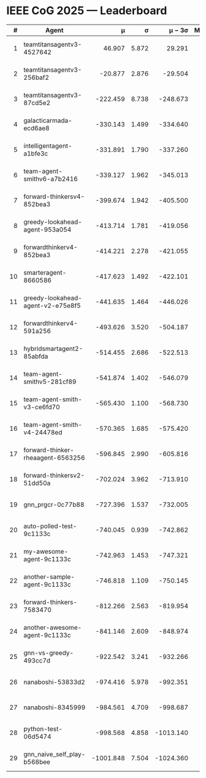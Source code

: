 # IEEE CoG 2025 — Leaderboard

| # | Agent | μ | σ | μ − 3σ | Matches | Updated |
|---:|---|---:|---:|---:|---:|---|
| 1 | teamtitansagentv3-4527642 | 46.907 | 5.872 | 29.291 | 21190 | 2025-08-25 06:00 |
| 2 | teamtitansagentv3-256baf2 | -20.877 | 2.876 | -29.504 | 21496 | 2025-08-25 06:00 |
| 3 | teamtitansagentv3-87cd5e2 | -222.459 | 8.738 | -248.673 | 21766 | 2025-08-25 06:00 |
| 4 | galacticarmada-ecd6ae8 | -330.143 | 1.499 | -334.640 | 19640 | 2025-08-25 06:00 |
| 5 | intelligentagent-a1bfe3c | -331.891 | 1.790 | -337.260 | 18008 | 2025-08-25 06:00 |
| 6 | team-agent-smithv6-a7b2416 | -339.127 | 1.962 | -345.013 | 20960 | 2025-08-25 06:00 |
| 7 | forward-thinkersv4-852bea3 | -399.674 | 1.942 | -405.500 | 17135 | 2025-08-25 06:00 |
| 8 | greedy-lookahead-agent-953a054 | -413.714 | 1.781 | -419.056 | 19362 | 2025-08-25 06:00 |
| 9 | forwardthinkerv4-852bea3 | -414.221 | 2.278 | -421.055 | 17896 | 2025-08-25 06:00 |
| 10 | smarteragent-8660586 | -417.623 | 1.492 | -422.101 | 17928 | 2025-08-25 06:00 |
| 11 | greedy-lookahead-agent-v2-e75e8f5 | -441.635 | 1.464 | -446.026 | 21642 | 2025-08-25 06:00 |
| 12 | forwardthinkerv4-591a256 | -493.626 | 3.520 | -504.187 | 17441 | 2025-08-25 06:00 |
| 13 | hybridsmartagent2-85abfda | -514.455 | 2.686 | -522.513 | 17758 | 2025-08-25 06:00 |
| 14 | team-agent-smithv5-281cf89 | -541.874 | 1.402 | -546.079 | 20360 | 2025-08-25 06:00 |
| 15 | team-agent-smith-v3-ce6fd70 | -565.430 | 1.100 | -568.730 | 21896 | 2025-08-25 06:00 |
| 16 | team-agent-smith-v4-24478ed | -570.365 | 1.685 | -575.420 | 21236 | 2025-08-25 06:00 |
| 17 | forward-thinker-rheaagent-6563256 | -596.845 | 2.990 | -605.816 | 19708 | 2025-08-25 06:00 |
| 18 | forward-thinkersv2-51dd50a | -702.024 | 3.962 | -713.910 | 20468 | 2025-08-25 06:00 |
| 19 | gnn_prgcr-0c77b88 | -727.396 | 1.537 | -732.005 | 18400 | 2025-08-25 06:00 |
| 20 | auto-polled-test-9c1133c | -740.045 | 0.939 | -742.862 | 21800 | 2025-08-25 06:00 |
| 21 | my-awesome-agent-9c1133c | -742.963 | 1.453 | -747.321 | 21400 | 2025-08-25 06:00 |
| 22 | another-sample-agent-9c1133c | -746.818 | 1.109 | -750.145 | 21300 | 2025-08-25 06:00 |
| 23 | forward-thinkers-7583470 | -812.266 | 2.563 | -819.954 | 19120 | 2025-08-25 06:00 |
| 24 | another-awesome-agent-9c1133c | -841.146 | 2.609 | -848.974 | 22700 | 2025-08-25 06:00 |
| 25 | gnn-vs-greedy-493cc7d | -922.542 | 3.241 | -932.266 | 16420 | 2025-08-25 06:00 |
| 26 | nanaboshi-53833d2 | -974.416 | 5.978 | -992.351 | 16600 | 2025-08-25 06:00 |
| 27 | nanaboshi-8345999 | -984.561 | 4.709 | -998.687 | 17190 | 2025-08-25 06:00 |
| 28 | python-test-06d5474 | -998.568 | 4.858 | -1013.140 | 17030 | 2025-08-25 06:00 |
| 29 | gnn_naive_self_play-b568bee | -1001.848 | 7.504 | -1024.360 | 17060 | 2025-08-25 06:00 |
